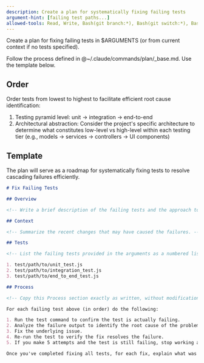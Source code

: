 ```yaml
---
description: Create a plan for systematically fixing failing tests
argument-hint: [failing test paths...]
allowed-tools: Read, Write, Bash(git branch:*), Bash(git switch:*), Bash(git base-branch:*), Bash(git default-base-branch:*), Bash(date:*)
---
```


Create a plan for fixing failing tests in $ARGUMENTS (or from current context if no tests
specified).

Follow the process defined in @~/.claude/commands/plan/\_base.md. Use the template below.

## Order

Order tests from lowest to highest to facilitate efficient root cause identification:

1. Testing pyramid level: unit → integration → end-to-end
2. Architectural abstraction: Consider the project's specific architecture to determine what constitutes low-level vs high-level within each testing tier (e.g., models → services → controllers → UI components)

## Template

The plan will serve as a roadmap for systematically fixing tests to resolve cascading failures efficiently.

```markdown
# Fix Failing Tests

## Overview

<!-- Write a brief description of the failing tests and the approach to fix them systematically. -->

## Context

<!-- Summarize the recent changes that may have caused the failures. -->

## Tests

<!-- List the failing tests provided in the arguments as a numbered list, ordered by abstraction level (lowest to highest). Output only the test file paths with numbers—no subsections or abstraction labels. Fixing lower-level tests may resolve higher-level test failures. -->

1. test/path/to/unit_test.js
2. test/path/to/integration_test.js
3. test/path/to/end_to_end_test.js

## Process

<!-- Copy this Process section exactly as written, without modification: -->

For each failing test above (in order) do the following:

1. Run the test command to confirm the test is actually failing.
2. Analyze the failure output to identify the root cause of the problem.
3. Fix the underlying issue.
4. Re-run the test to verify the fix resolves the failure.
5. If you make 5 attempts and the test is still failing, stop working and escalate to the user.

Once you've completed fixing all tests, for each fix, explain what was failing, what the underlying problem was, and how you fixed it.
```
